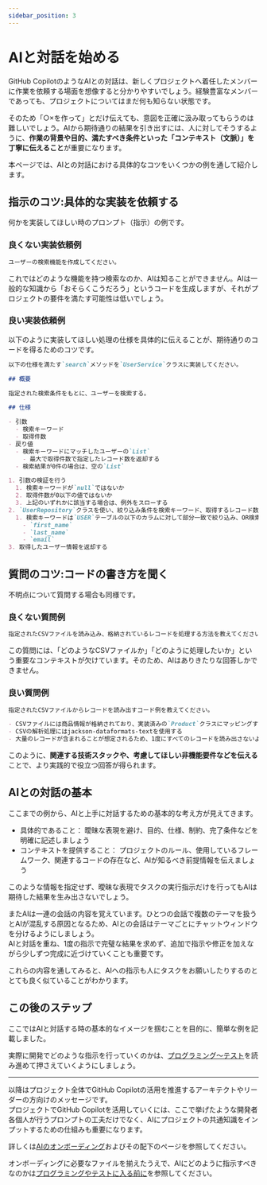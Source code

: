 ```yaml
---
sidebar_position: 3
---
```


# AIと対話を始める

GitHub CopilotのようなAIとの対話は、新しくプロジェクトへ着任したメンバーに作業を依頼する場面を想像すると分かりやすいでしょう。経験豊富なメンバーであっても、プロジェクトについてはまだ何も知らない状態です。

そのため「○×を作って」とだけ伝えても、意図を正確に汲み取ってもらうのは難しいでしょう。AIから期待通りの結果を引き出すには、人に対してそうするように、**作業の背景や目的、満たすべき条件といった「コンテキスト（文脈）」を丁寧に伝えること**が重要になります。

本ページでは、AIとの対話における具体的なコツをいくつかの例を通して紹介します。

## 指示のコツ:具体的な実装を依頼する

何かを実装してほしい時のプロンプト（指示）の例です。

### 良くない実装依頼例

```markdown
ユーザーの検索機能を作成してください。
```

これではどのような機能を持つ検索なのか、AIは知ることができません。AIは一般的な知識から「おそらくこうだろう」というコードを生成しますが、それがプロジェクトの要件を満たす可能性は低いでしょう。

### 良い実装依頼例

以下のように実装してほしい処理の仕様を具体的に伝えることが、期待通りのコードを得るためのコツです。

```markdown
以下の仕様を満たす`search`メソッドを`UserService`クラスに実装してください。

## 概要

指定された検索条件をもとに、ユーザーを検索する。

## 仕様

- 引数
  - 検索キーワード
  - 取得件数
- 戻り値
  - 検索キーワードにマッチしたユーザーの`List`
    - 最大で取得件数で指定したレコード数を返却する
  - 検索結果が0件の場合は、空の`List`

1. 引数の検証を行う
  1. 検索キーワードが`null`ではないか
  2. 取得件数が0以下の値ではないか
  3. 上記のいずれかに該当する場合は、例外をスローする
2. `UserRepository`クラスを使い、絞り込み条件を検索キーワード、取得するレコード数に取得件数を指定して`USER`テーブルを検索する
  1. 検索キーワードは`USER`テーブルの以下のカラムに対して部分一致で絞り込み、OR検索を行う
    - `first_name`
    - `last_name`
    - `email`
3. 取得したユーザー情報を返却する
```

## 質問のコツ:コードの書き方を聞く

不明点について質問する場合も同様です。

### 良くない質問例

```markdown
指定されたCSVファイルを読み込み、格納されているレコードを処理する方法を教えてください。
```

この質問には、「どのようなCSVファイルか」「どのように処理したいか」という重要なコンテキストが欠けています。そのため、AIはありきたりな回答しかできません。

### 良い質問例

```markdown
指定されたCSVファイルからレコードを読み出すコード例を教えてください。

- CSVファイルには商品情報が格納されており、実装済みの`Product`クラスにマッピングする
- CSVの解析処理にはjackson-dataformats-textを使用する
- 大量のレコードが含まれることが想定されるため、1度にすべてのレコードを読み出さないようにする
```

このように、**関連する技術スタックや、考慮してほしい非機能要件などを伝える**ことで、より実践的で役立つ回答が得られます。

## AIとの対話の基本

ここまでの例から、AIと上手に対話するための基本的な考え方が見えてきます。

- 具体的であること： 曖昧な表現を避け、目的、仕様、制約、完了条件などを明確に記述しましょう
- コンテキストを提供すること： プロジェクトのルール、使用しているフレームワーク、関連するコードの存在など、AIが知るべき前提情報を伝えましょう

このような情報を指定せず、曖昧な表現でタスクの実行指示だけを行ってもAIは期待した結果を生み出さないでしょう。

またAIは一連の会話の内容を覚えています。ひとつの会話で複数のテーマを扱うとAIが混乱する原因となるため、AIとの会話はテーマごとにチャットウィンドウを分けるようにしましょう。  
AIと対話を重ね、1度の指示で完璧な結果を求めず、追加で指示や修正を加えながら少しずつ完成に近づけていくことも重要です。

これらの内容を通してみると、AIへの指示も人にタスクをお願いしたりするのととても良く似ていることがわかります。

## この後のステップ

ここではAIと対話する時の基本的なイメージを掴むことを目的に、簡単な例を記載しました。

実際に開発でどのような指示を行っていくのかは、[プログラミング〜テスト](../programming-test)を読み進めて押さえていくようにしましょう。

---

以降はプロジェクト全体でGitHub Copilotの活用を推進するアーキテクトやリーダーの方向けのメッセージです。  
プロジェクトでGitHub Copilotを活用していくには、ここで挙げたような開発者各個人が行うプロンプトの工夫だけでなく、AIにプロジェクトの共通知識をインプットするための仕組みも重要になります。

詳しくは[AIのオンボーディング](../ai-on-boarding)およびその配下のページを参照してください。

オンボーディングに必要なファイルを揃えたうえで、AIにどのように指示すべきなのかは[プログラミングやテストに入る前に](../before-coding-test)を参照してください。
